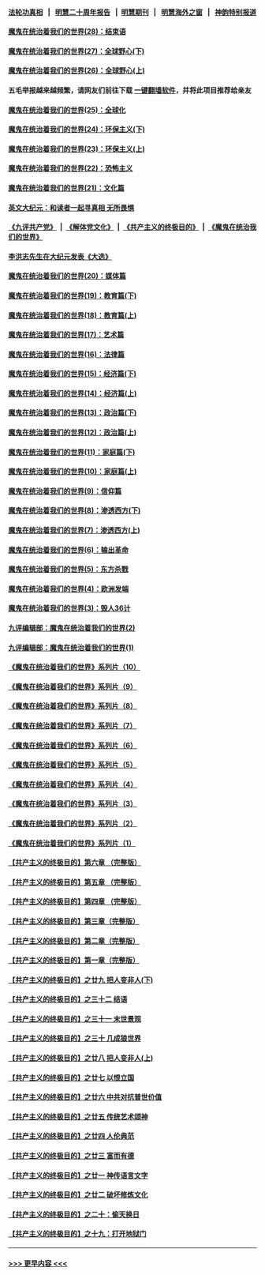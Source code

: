 #### [法轮功真相](https://github.com/gfw-breaker/truth/blob/master/README.md?t=0) &nbsp;&nbsp;|&nbsp;&nbsp; [明慧二十周年报告](https://github.com/gfw-breaker/mh-reports/blob/master/README.md?t=0) &nbsp;&nbsp;|&nbsp;&nbsp;[明慧期刊](https://github.com/gfw-breaker/mh-qikan) &nbsp;&nbsp;|&nbsp;&nbsp; [明慧海外之窗](https://github.com/gfw-breaker/mh-news/blob/master/README.md?t=0) &nbsp;&nbsp;|&nbsp;&nbsp; [神韵特别报道](https://github.com/gfw-breaker/mh-news/blob/master/shenyun.md?t=0)
#### [魔鬼在统治着我们的世界(28)：结束语](../pages/nsc422/n10936246.md?t=06302251) 
#### [魔鬼在统治着我们的世界(27)：全球野心(下)](../pages/nsc422/n10928319.md?t=06302251) 
#### [魔鬼在统治着我们的世界(26)：全球野心(上)](../pages/nsc422/n10900318.md?t=06302251) 
#### 五毛举报越来越频繁，请网友们前往下载 [一键翻墙软件](https://github.com/gfw-breaker/ssr-accounts)，并将此项目推荐给亲友
#### [魔鬼在统治着我们的世界(25)：全球化](../pages/nsc422/n10788205.md?t=06302251) 
#### [魔鬼在统治着我们的世界(24)：环保主义(下)](../pages/nsc422/n10695307.md?t=06302251) 
#### [魔鬼在统治着我们的世界(23)：环保主义(上)](../pages/nsc422/n10688613.md?t=06302251) 
#### [魔鬼在统治着我们的世界(22)：恐怖主义](../pages/nsc422/n10614727.md?t=06302251) 
#### [魔鬼在统治着我们的世界(21)：文化篇](../pages/nsc422/n10597706.md?t=06302251) 
#### [英文大纪元：和读者一起寻真相 无所畏惧](../pages/nsc422/n12542027.md?t=06302251) 
#### [《九评共产党》](https://github.com/begood0513/9ping.md/blob/master/README.md) &nbsp;|&nbsp; [《解体党文化》](../../../../jtdwh.md/blob/master/README.md)  &nbsp;|&nbsp; [《共产主义的终极目的》](../../../../gczydzjmd.md/blob/master/README.md) &nbsp;|&nbsp; [《魔鬼在统治我们的世界》](../../../../mgztzwmdsj.md/blob/master/README.md) 
#### [李洪志先生在大纪元发表《大选》](../pages/nsc422/n12534746.md?t=06302251) 
#### [魔鬼在统治着我们的世界(20)：媒体篇](../pages/nsc422/n10586579.md?t=06302251) 
#### [魔鬼在统治着我们的世界(19)：教育篇(下)](../pages/nsc422/n10564808.md?t=06302251) 
#### [魔鬼在统治着我们的世界(18)：教育篇(上)](../pages/nsc422/n10526970.md?t=06302251) 
#### [魔鬼在统治着我们的世界(17)：艺术篇](../pages/nsc422/n10499093.md?t=06302251) 
#### [魔鬼在统治着我们的世界(16)：法律篇](../pages/nsc422/n10485969.md?t=06302251) 
#### [魔鬼在统治着我们的世界(15)：经济篇(下)](../pages/nsc422/n10469975.md?t=06302251) 
#### [魔鬼在统治着我们的世界(14)：经济篇(上)](../pages/nsc422/n10457370.md?t=06302251) 
#### [魔鬼在统治着我们的世界(13)：政治篇(下)](../pages/nsc422/n10448270.md?t=06302251) 
#### [魔鬼在统治着我们的世界(12)：政治篇(上)](../pages/nsc422/n10444576.md?t=06302251) 
#### [魔鬼在统治着我们的世界(11)：家庭篇(下)](../pages/nsc422/n10440961.md?t=06302251) 
#### [魔鬼在统治着我们的世界(10)：家庭篇(上)](../pages/nsc422/n10435448.md?t=06302251) 
#### [魔鬼在统治着我们的世界(9)：信仰篇](../pages/nsc422/n10432159.md?t=06302251) 
#### [魔鬼在统治着我们的世界(8)：渗透西方(下)](../pages/nsc422/n10429603.md?t=06302251) 
#### [魔鬼在统治着我们的世界(7)：渗透西方(上)](../pages/nsc422/n10426013.md?t=06302251) 
#### [魔鬼在统治着我们的世界(6)：输出革命](../pages/nsc422/n10421536.md?t=06302251) 
#### [魔鬼在统治着我们的世界(5)：东方杀戮](../pages/nsc422/n10417707.md?t=06302251) 
#### [魔鬼在统治着我们的世界(4)：欧洲发端](../pages/nsc422/n10414890.md?t=06302251) 
#### [魔鬼在统治着我们的世界(3)：毁人36计](../pages/nsc422/n10411583.md?t=06302251) 
#### [九评编辑部：魔鬼在统治着我们的世界(2)](../pages/nsc422/n10410036.md?t=06302251) 
#### [九评编辑部：魔鬼在统治着我们的世界(1)](../pages/nsc422/n10406825.md?t=06302251) 
#### [《魔鬼在统治着我们的世界》系列片（10）](../pages/nsc422/n12292670.md?t=06302251) 
#### [《魔鬼在统治着我们的世界》系列片（9）](../pages/nsc422/n12290859.md?t=06302251) 
#### [《魔鬼在统治着我们的世界》系列片（8）](../pages/nsc422/n12287445.md?t=06302251) 
#### [《魔鬼在统治着我们的世界》系列片（7）](../pages/nsc422/n12283425.md?t=06302251) 
#### [《魔鬼在统治着我们的世界》系列片（6）](../pages/nsc422/n12282314.md?t=06302251) 
#### [《魔鬼在统治着我们的世界》系列片（5）](../pages/nsc422/n12281419.md?t=06302251) 
#### [《魔鬼在统治着我们的世界》系列片（4）](../pages/nsc422/n12274024.md?t=06302251) 
#### [《魔鬼在统治着我们的世界》系列片（3）](../pages/nsc422/n12271322.md?t=06302251) 
#### [《魔鬼在统治着我们的世界》系列片（2）](../pages/nsc422/n12269049.md?t=06302251) 
#### [《魔鬼在统治着我们的世界》系列片（1）](../pages/nsc422/n12267575.md?t=06302251) 
#### [【共产主义的终极目的】第六章 （完整版）](../pages/nsc422/n11428913.md?t=06302251) 
#### [【共产主义的终极目的】第五章 （完整版）](../pages/nsc422/n11428912.md?t=06302251) 
#### [【共产主义的终极目的】第四章 （完整版）](../pages/nsc422/n11428907.md?t=06302251) 
#### [【共产主义的终极目的】第三章（完整版）](../pages/nsc422/n11428848.md?t=06302251) 
#### [【共产主义的终极目的】第二章（完整版）](../pages/nsc422/n11428831.md?t=06302251) 
#### [【共产主义的终极目的】第一章（完整版）](../pages/nsc422/n11417651.md?t=06302251) 
#### [【共产主义的终极目的】之廿九 把人变非人(下)](../pages/nsc422/n11344140.md?t=06302251) 
#### [【共产主义的终极目的】之三十二 结语](../pages/nsc422/n11360535.md?t=06302251) 
#### [【共产主义的终极目的】之三十一 末世景观](../pages/nsc422/n11351129.md?t=06302251) 
#### [【共产主义的终极目的】之三十 几成狼世界](../pages/nsc422/n11348280.md?t=06302251) 
#### [【共产主义的终极目的】之廿八 把人变非人(上)](../pages/nsc422/n11340492.md?t=06302251) 
#### [【共产主义的终极目的】之廿七 以恨立国](../pages/nsc422/n11336944.md?t=06302251) 
#### [【共产主义的终极目的】之廿六 中共对抗普世价值](../pages/nsc422/n11324785.md?t=06302251) 
#### [【共产主义的终极目的】之廿五 传统艺术颂神](../pages/nsc422/n11296396.md?t=06302251) 
#### [【共产主义的终极目的】之廿四 人伦典范](../pages/nsc422/n11296397.md?t=06302251) 
#### [【共产主义的终极目的】之廿三 富而有德](../pages/nsc422/n11283598.md?t=06302251) 
#### [【共产主义的终极目的】之廿一 神传语言文字](../pages/nsc422/n11263265.md?t=06302251) 
#### [【共产主义的终极目的】之廿二 破坏修炼文化](../pages/nsc422/n11245728.md?t=06302251) 
#### [【共产主义的终极目的】之二十：偷天换日](../pages/nsc422/n11238846.md?t=06302251) 
#### [【共产主义的终极目的】之十九：打开地狱门](../pages/nsc422/n11206376.md?t=06302251) 

----
#### [ >>> 更早内容 <<< ](../indexes/nsc422-earlier.md)

